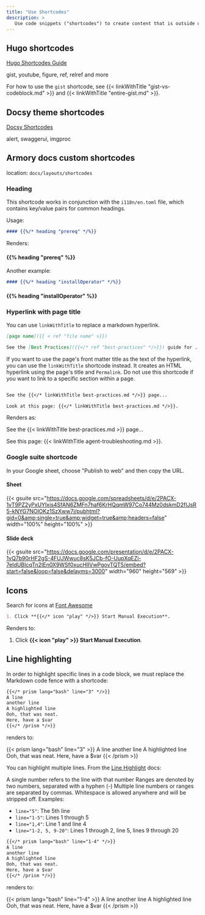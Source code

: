 ```yaml
---
title: "Use Shortcodes"
description: >
   Use code snippets ("shortcodes") to create content that is outside of Markdown's capabilities. Both Hugo and Docsy provide shortcodes that you can use. Additionally, the Armory docs project has its own shortcodes for rendering headings, linking to a page title, displaying the contents of a CSV file, and rendering tabbed panes.   
---
```


## Hugo shortcodes

[Hugo Shortcodes Guide](https://gohugo.io/content-management/shortcodes/)

gist, youtube, figure, ref, relref and more

For how to use the `gist` shortcode, see {{< linkWithTitle "gist-vs-codeblock.md" >}} and {{< linkWithTitle "entire-gist.md" >}}.

## Docsy theme shortcodes

[Docsy Shortcodes](https://www.docsy.dev/docs/adding-content/shortcodes/)

alert, swaggerui, imgproc

## Armory docs custom shortcodes

location:  `docs/layouts/shortcodes`

### Heading

This shortcode works in conjunction with the `i118n/en.toml` file, which contains key/value pairs for common headings.

Usage:

```markdown
#### {{%/* heading "prereq" */%}}
```

Renders:

#### {{% heading "prereq" %}}

Another example:

```markdown
#### {{%/* heading "installOperator" */%}}
```

#### {{% heading "installOperator" %}}

### Hyperlink with page title

You can use `linkWithTitle` to replace a markdown hyperlink.

```markdown
[page name]({{ < ref "file name" >}})

See the [Best Practices]({{</* ref "best-practices" */>}}) guide for ....

```

If you want to use the page's front matter title as the text of the hyperlink, you can use the `linkWithTitle` shortcode instead. It creates an HTML hyperlink using the page's title and `Permalink`.  Do not use this shortcode if you want to link to a specific section within a page.

```markdown

See the {{</* linkWithTitle best-practices.md */>}} page...

Look at this page: {{</* linkWithTitle best-practices.md */>}}.
```

Renders as:

See the {{< linkWithTitle best-practices.md >}} page...

See this page: {{< linkWithTitle agent-troubleshooting.md >}}.

### Google suite shortcode

In your Google sheet, choose "Publish to web" and then copy the URL.

#### Sheet


{{< gsuite src="https://docs.google.com/spreadsheets/d/e/2PACX-1vT9PZ2yPxUYIxis4SfAN6ZMFn7haf6KrHQqmW97Co744Mz0dskmD2fIJsR5-kNYG7NOlOKz1SzXww7i/pubhtml?gid=0&amp;single=true&amp;widget=true&amp;headers=false" width="100%" height="100%" >}}


#### Slide deck

{{< gsuite src="https://docs.google.com/presentation/d/e/2PACX-1vQ7b90rHF2gS-4FUJWwuc8sK5JCb-fO-UupXqEZi-7eIdUBIcqTn2IEn0X9WSf0xucHlIVwPgovTQT5/embed?start=false&loop=false&delayms=3000" width="960" height="569" >}}

## Icons

Search for icons at [Font Awesome](https://fontawesome.com/icons/)

```md
1. Click **{{</* icon "play" */>}} Start Manual Execution**.
```

Renders to:

1. Click **{{< icon "play" >}} Start Manual Execution**.

## Line highlighting

In order to highlight specific lines in a code block, we must replace the Markdown code fence with a shortcode:

```markdown
{{</* prism lang="bash" line="3" */>}}
A line
another line
A highlighted line
Ooh, that was neat.
Here, have a $var
{{</* /prism */>}}
```

renders to:

{{< prism lang="bash" line="3" >}}
A line
another line
A highlighted line
Ooh, that was neat.
Here, have a $var
{{< /prism >}}

You can highlight multiple lines. From the [Line Highlight](https://prismjs.com/plugins/line-highlight/) docs:

A single number refers to the line with that number
Ranges are denoted by two numbers, separated with a hyphen (-)
Multiple line numbers or ranges are separated by commas.
Whitespace is allowed anywhere and will be stripped off.
Examples:

* `line="5"`: The 5th line
* `line="1-5"`: Lines 1 through 5
* `line="1,4"`: Line 1 and line 4
* `line="1-2, 5, 9-20"`: Lines 1 through 2, line 5, lines 9 through 20

```markdown
{{</* prism lang="bash" line="1-4" */>}}
A line
another line
A highlighted line
Ooh, that was neat.
Here, have a $var
{{</* /prism */>}}
```

renders to:

{{< prism lang="bash" line="1-4" >}}
A line
another line
A highlighted line
Ooh, that was neat.
Here, have a $var
{{< /prism >}}
